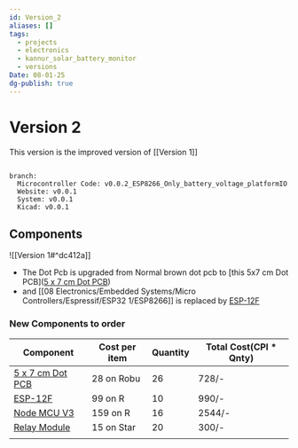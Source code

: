 ```yaml
---
id: Version_2
aliases: []
tags:
  - projects
  - electronics
  - kannur_solar_battery_monitor
  - versions
Date: 08-01-25
dg-publish: true
---
```

# Version 2
This version is the improved version of [[Version 1]] 

```

branch: 
  Microcontroller Code: v0.0.2_ESP8266_Only_battery_voltage_platformIO
  Website: v0.0.1
  System: v0.0.1
  Kicad: v0.0.1 

```

## Components
![[Version 1#^dc412a]]
- The Dot Pcb is upgraded from Normal brown dot pcb to [this 5x7 cm Dot PCB]([5 x 7 cm Dot PCB](https://robu.in/product/5-x-7-cm-universal-pcb-prototype-board-single-sided-2-54mm-hole-pitch/)) 
- and [[08 Electronics/Embedded Systems/Micro Controllers/Espressif/ESP32 1/ESP8266]] is replaced by [ESP-12F](https://robu.in/product/latest-esp-12f-esp8266-wifi-module-ap-station-remote-serial-wireless-iot-board/) 
### New Components to order

| Component                                                                                                          | Cost per item | Quantity | Total Cost(CPI * Qnty) |
| ------------------------------------------------------------------------------------------------------------------ | ------------- | -------- | ---------------------- |
| [5 x 7 cm Dot PCB](https://robu.in/product/5-x-7-cm-universal-pcb-prototype-board-single-sided-2-54mm-hole-pitch/) | 28 on Robu    | 26       | 728/-                  |
| [ESP-12F](https://robu.in/product/latest-esp-12f-esp8266-wifi-module-ap-station-remote-serial-wireless-iot-board/) | 99 on R       | 10       | 990/-                  |
| [Node MCU V3](https://robu.in/product/nodemcu-esp8266-v3-lua-ch340-wifi-dev-board/)                                | 159 on R      | 16       | 2544/-                 |
| [Relay Module]()                                                                                                   | 15 on Star    | 20       | 300/-                  |
|                                                                                                                    |               |          |                        |